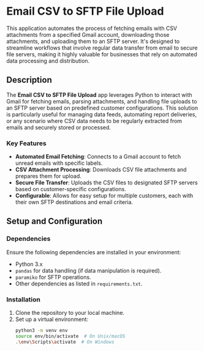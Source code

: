 # Email CSV to SFTP File Upload

This application automates the process of fetching emails with CSV attachments from a specified Gmail account, downloading those attachments, and uploading them to an SFTP server. It's designed to streamline workflows that involve regular data transfer from email to secure file servers, making it highly valuable for businesses that rely on automated data processing and distribution.

## Description

The **Email CSV to SFTP File Upload** app leverages Python to interact with Gmail for fetching emails, parsing attachments, and handling file uploads to an SFTP server based on predefined customer configurations. This solution is particularly useful for managing data feeds, automating report deliveries, or any scenario where CSV data needs to be regularly extracted from emails and securely stored or processed.

### Key Features

- **Automated Email Fetching**: Connects to a Gmail account to fetch unread emails with specific labels.
- **CSV Attachment Processing**: Downloads CSV file attachments and prepares them for upload.
- **Secure File Transfer**: Uploads the CSV files to designated SFTP servers based on customer-specific configurations.
- **Configurable**: Allows for easy setup for multiple customers, each with their own SFTP destinations and email criteria.

## Setup and Configuration

### Dependencies

Ensure the following dependencies are installed in your environment:

- Python 3.x
- `pandas` for data handling (if data manipulation is required).
- `paramiko` for SFTP operations.
- Other dependencies as listed in `requirements.txt`.

### Installation

1. Clone the repository to your local machine.
2. Set up a virtual environment:
   ```bash
   python3 -m venv env
   source env/bin/activate  # On Unix/macOS
   .\env\Scripts\activate  # On Windows
